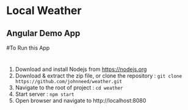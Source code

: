 Local Weather
============
Angular Demo App
----------------

#To Run this App
#
1. Download and install Nodejs from https://nodejs.org
2. Download & extract the zip file, or clone the repository : ```git clone https://github.com/johnneed/weather.git```
3. Navigate to the root of project : ```cd weather```
4. Start server : ```npm start```
8. Open browser and navigate to http://localhost:8080
